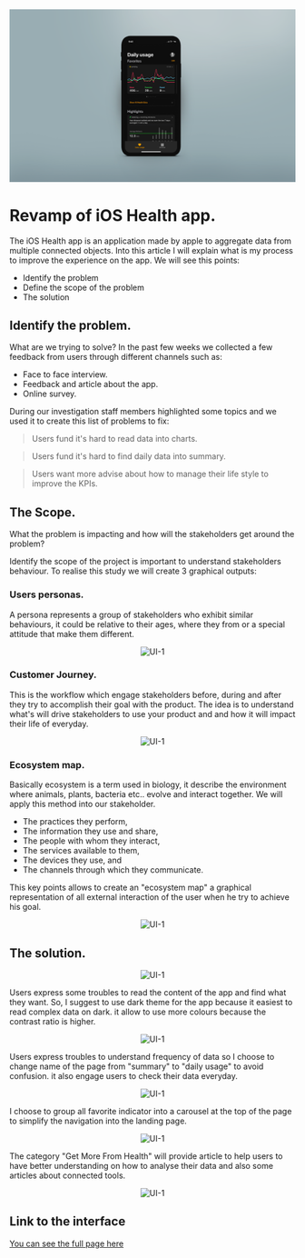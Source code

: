<a href="https://louisloio.github.io/iOS_Health_app/index.html">
    <img src="media/top_article.png" alt="UI-1">
</a>

# Revamp of iOS Health app.

The iOS Health app is an application made by apple to aggregate data from multiple connected objects. Into this article I will explain what is my process to improve the experience on the app. We will see this points:

* Identify the problem
* Define the scope of the problem
* The solution

## Identify the problem.
What are we trying to solve? In the past few weeks we collected a few feedback from users through different channels such as:

* Face to face interview.
* Feedback and article about the app.
* Online survey.

During our investigation staff members highlighted some topics and we used it to create this list of problems to fix:

> Users fund it's hard to read data into charts.

> Users fund it's hard to find daily data into summary.

> Users want more advise about how to manage their life style to improve the KPIs.

## The Scope.
What the problem is impacting and how will the stakeholders get around the problem?

Identify the scope of the project is important to understand stakeholders
behaviour. To realise this study we will create 3 graphical outputs:

### Users personas.
A persona represents a group of stakeholders who exhibit similar behaviours, it could be relative to their ages, where they from or a special attitude that make them different.

<center>
    <img src="https://user-images.githubusercontent.com/29161010/72607538-d3955900-3918-11ea-861d-46b97b470721.png" alt="UI-1">
</center>

### Customer Journey.
This is the workflow which engage stakeholders before, during and after they try to accomplish their goal with the product. The idea is to understand what's will drive stakeholders to use your product and and how it will impact their life of everyday.

<center>
    <img src="https://user-images.githubusercontent.com/29161010/72607534-d3955900-3918-11ea-9108-7244943bdc38.png" alt="UI-1">
</center>

### Ecosystem map.
Basically ecosystem is a term used in biology, it describe the environment where animals, plants, bacteria etc.. evolve and interact together. We will apply this method into our stakeholder.

* The practices they perform,
* The information they use and share,
* The people with whom they interact,
* The services available to them,
* The devices they use, and
* The channels through which they communicate.

This key points allows to create an "ecosystem map" a graphical representation of all external interaction of the user when he try to achieve his goal.

<center>
    <img src="https://user-images.githubusercontent.com/29161010/72607535-d3955900-3918-11ea-8515-9c1277493a1e.png" alt="UI-1">
</center>

## The solution.

<center>
    <img src="https://user-images.githubusercontent.com/29161010/72607617-f6277200-3918-11ea-89aa-cbf9839b48fd.gif" alt="UI-1">
</center>

Users express some troubles to read the content of the app and find what they want. So, I suggest to use dark theme for the app because it easiest to read complex data on dark. it allow to use more colours because the contrast ratio is higher.

<center>
    <img src="https://user-images.githubusercontent.com/29161010/72607537-d3955900-3918-11ea-8b7c-cc4634ca1299.png" alt="UI-1">
</center>

Users express troubles to understand frequency of data so I choose to change name of the page from "summary" to "daily usage" to avoid confusion. it also engage users to check their data everyday.

<center>
    <img src="https://user-images.githubusercontent.com/29161010/72607619-f6277200-3918-11ea-8045-b3cbfa927962.gif" alt="UI-1">
</center>

I choose to group all favorite indicator into a carousel at the top of the page to simplify the navigation into the landing page.

<center>
    <img src="https://user-images.githubusercontent.com/29161010/72607563-e445cf00-3918-11ea-8716-135e953735ea.gif" alt="UI-1">
</center>

The category "Get More From Health" will provide article to help users to have better understanding on how to analyse their data and also some articles about connected tools.

<center>
    <img src="https://user-images.githubusercontent.com/29161010/72607562-e445cf00-3918-11ea-9dc1-6e7f06e8f32d.gif" alt="UI-1">
</center>

## Link to the interface
<a href="https://louisloio.github.io/iOS_Health_app/index.html">You can see the full page here</a>
